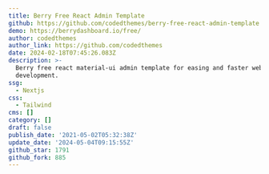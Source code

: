 ```yaml
---
title: Berry Free React Admin Template
github: https://github.com/codedthemes/berry-free-react-admin-template
demo: https://berrydashboard.io/free/
author: codedthemes
author_link: https://github.com/codedthemes
date: 2024-02-18T07:45:26.083Z
description: >-
  Berry free react material-ui admin template for easing and faster web
  development.
ssg:
  - Nextjs
css:
  - Tailwind
cms: []
category: []
draft: false
publish_date: '2021-05-02T05:32:38Z'
update_date: '2024-05-04T09:15:55Z'
github_star: 1791
github_fork: 885
---
```

